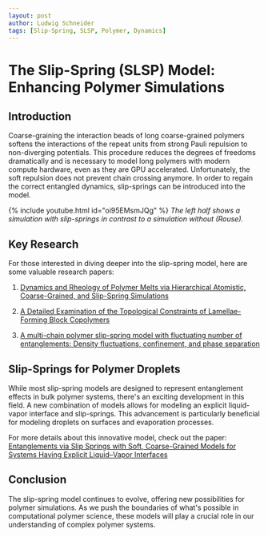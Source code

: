```yaml
---
layout: post
author: Ludwig Schneider
tags: [Slip-Spring, SLSP, Polymer, Dynamics]
---
```


# The Slip-Spring (SLSP) Model: Enhancing Polymer Simulations

## Introduction

Coarse-graining the interaction beads of long coarse-grained polymers softens the interactions of the repeat units from strong Pauli repulsion to non-diverging potentials. This procedure reduces the degrees of freedoms dramatically and is necessary to model long polymers with modern compute hardware, even as they are GPU accelerated. Unfortunately, the soft repulsion does not prevent chain crossing anymore. In order to regain the correct entangled dynamics, slip-springs can be introduced into the model.

{% include youtube.html id="oi95EMsmJQg" %}
_The left half shows a simulation with slip-springs in contrast to a simulation without (Rouse)._

## Key Research

For those interested in diving deeper into the slip-spring model, here are some valuable research papers:

1. [Dynamics and Rheology of Polymer Melts via Hierarchical Atomistic, Coarse-Grained, and Slip-Spring Simulations](https://doi.org/10.1021/acs.macromol.0c02583)

2. [A Detailed Examination of the Topological Constraints of Lamellae-Forming Block Copolymers](https://doi.org/10.1021/acs.macromol.7b01485)

3. [A multi-chain polymer slip-spring model with fluctuating number of entanglements: Density fluctuations, confinement, and phase separation](https://doi.org/10.1063/1.4972582)

## Slip-Springs for Polymer Droplets

While most slip-spring models are designed to represent entanglement effects in bulk polymer systems, there's an exciting development in this field. A new combination of models allows for modeling an explicit liquid-vapor interface and slip-springs. This advancement is particularly beneficial for modeling droplets on surfaces and evaporation processes.

For more details about this innovative model, check out the paper: [Entanglements via Slip Springs with Soft, Coarse-Grained Models for Systems Having Explicit Liquid–Vapor Interfaces](https://pubs.acs.org/doi/10.1021/acs.macromol.3c00960)

## Conclusion

The slip-spring model continues to evolve, offering new possibilities for polymer simulations. As we push the boundaries of what's possible in computational polymer science, these models will play a crucial role in our understanding of complex polymer systems.
